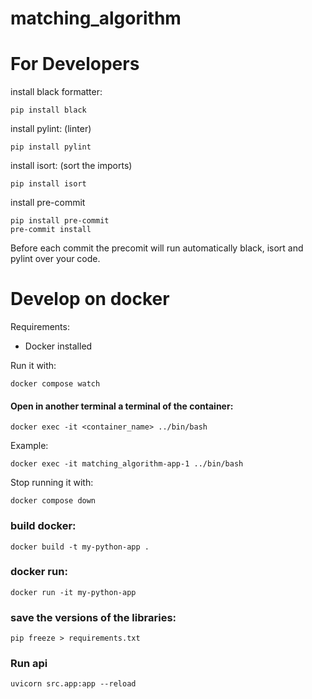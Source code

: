 # matching_algorithm

# For Developers
install black formatter:
```
pip install black
```

install pylint: (linter)
```
pip install pylint
```

install isort: (sort the imports)
```
pip install isort
```

install pre-commit
```
pip install pre-commit
pre-commit install
```

Before each commit the precomit will run automatically black, isort and pylint over your code.


# Develop on docker

Requirements:
- Docker installed

Run it with:
```
docker compose watch
```
#### Open in another terminal a terminal of the container:

```
docker exec -it <container_name> ../bin/bash
```
Example:

```
docker exec -it matching_algorithm-app-1 ../bin/bash
```

Stop running it with:
```
docker compose down
```

### build docker:
```
docker build -t my-python-app .
```

### docker run:
```
docker run -it my-python-app
```

### save the versions of the libraries:
```
pip freeze > requirements.txt
```

### Run api
```
uvicorn src.app:app --reload
```